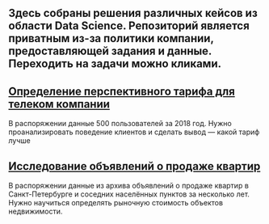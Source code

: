 ## Здесь собраны решения различных кейсов из области Data Science. Репозиторий является приватным из-за политики компании, предоставляющей задания и данные. Переходить на задачи можно кликами.


## [Определение перспективного тарифа для телеком компании](https://github.com/sfhm-dev/projects-Data-Science/tree/main/Determination%20of%20a%20promising%20tariff%20for%20a%20telecom%20company)
В распоряжении данные 500 пользователей за 2018 год. Нужно проанализировать поведение клиентов и сделать вывод — какой тариф лучше

## [Исследование объявлений о продаже квартир](https://github.com/sfhm-dev/projects-Data-Science/tree/main/Research-of-apartments-for-sale)
В распоряжении данные из архива объявлений о продаже квартир в Санкт-Петербурге и соседних населённых пунктов за несколько лет. Нужно научиться определять рыночную стоимость объектов недвижимости. 
